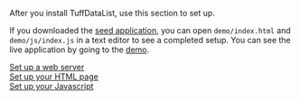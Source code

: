 After you install TuffDataList, use this section to set up.

<span class="fontawesome-info-sign"></span> If you downloaded the [seed application](), you can open
`demo/index.html` and `demo/js/index.js` in a text editor to see a completed setup.
You can see the live application by going to the
<a href="../../../../demo/index.html" target="_blank">demo</a>.
       
<a href="#Set-up-a-web-server">Set up a web server</a>    
<a href="#Set-up-your-HTML-page">Set up your HTML page</a>    
<a href="#Set-up-your-Javascript">Set up your Javascript</a>